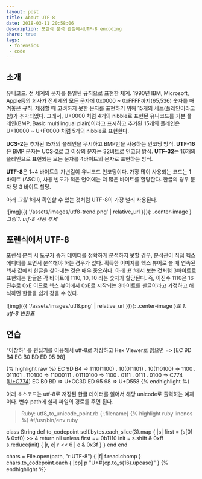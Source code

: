 ```yaml
---
layout: post
title: About UTF-8
date: 2018-03-11 20:58:06
description: 포렌식 분석 관점에서UTF-8 encoding
share: true
tags:
 - forensics
 - code
---
```


## 소개

유니코드. 전 세계의 문자를 통일된 규칙으로 표현한 체계. 1990년 IBM, Microsoft, Apple등의 회사가 전세계의 모든 문자에 0x0000 ~ 0xFFFF까지(65,536) 숫자를 매겨놓은 규칙. 제정할 때 고려하지 못한 문자를 표현하기 위해 15개의 세트(플레인이라고 함)가 추가되었다.
그래서, U+0000 처럼 4개의 nibble로 표현된 유니코드를 기본 플레인(BMP, Basic multilingual plain)이라고 표시하고 추가된 15개의 플레인은 U+10000 ~ U+F0000 처럼 5개의 nibble로 표현한다.

**UCS-2**는 추가된 15개의 플레인을 무시하고 BMP만을 사용하는 인코딩 방식. **UTF-16**은 BMP 문자는 UCS-2로 그 이상의 문자는 32비트로 인코딩 방식. **UTF-32**는 16개의 플레인으로 표현되는 모든 문자를 4바이트의 문자로 표현하는 방식.

**UTF-8**은 1~4 바이트의 가변길이 유니코드 인코딩이다. 가장 많이 사용되는 코드는 1 바이트 (ASCII), 사용 빈도가 적은 언어에는 더 많은 바이트를 할당한다. 한글의 경우 문자 당 3 바이트 할당.

아래 *그림 1*에서 확인할 수 있는 것처럼 UTF-8이 가장 널리 사용된다. 

![img]({{ '/assets/images/utf8-trend.png' | relative_url }}){: .center-image }*그림 1. utf-8 사용 추세*


## 포렌식에서 UTF-8

포렌식 분석 시 도구가 증거 데이터를 정확하게 분석하지 못할 경우, 분석관이 직접 헥스 에디터를 보면서 분석해야 하는 경우가 있다. 획득한 이미지를 헥스 뷰어로 볼 때 연속된 헥사 값에서 한글을 찾아내는 것은 매우 중요하다. 아래 *표 1*에서 보는 것처럼 3바이트로 표현되는 한글은 각 바이트에 1110, 10, 10 라는 숫자가 할당된다. 즉, 이진수 1110은 16진수로 0xE 이므로 헥스 뷰어에서 0xE로 시작되는 3바이트를 한글이라고 가정하고 해석하면 한글을 쉽게 찾을 수 있다.

![img]({{ '/assets/images/utf8.png' | relative_url }}){: .center-image }*표 1. utf-8 변환표*

## 연습 

“이창하” 를 편집기를 이용해서 utf-8로 저장하고 Hex Viewer로 읽으면 
=> [EC 9D B4 EC B0 BD ED 95 98]

{% highlight raw %}
    EC 9D B4  => 1110(1100) . 10(011101) . 10(110100)
              => 1100 .  011101 . 110100
              => 11000111 . 01110100
              => 1100 . 0111 . 0111 . 0100
              => C774    ([U+C774](https://codepoints.net/U+C774))
    EC B0 BD  => U+CC3D
    ED 95 98  => U+D558
{% endhighlight %}

아래 소스코드는 utf-8로 저장된 한글 데이터를 읽어서 해당 unicode로 출력하는 예제이다.
변수 path에 실제 파일의 경로를 주면 된다.

>Ruby: utf8_to_unicode_point.rb
{:.filename}
{% highlight ruby linenos %}
#!/usr/bin/env ruby

class String
  def to_codepoint
    self.bytes.each_slice(3).map { |s|
      first = (s[0] & 0xf0) >> 4
      return nil unless first == 0b1110
      init  = s.shift & 0xff
      s.reduce(init) { |r, e| r << 6 | e & 0x3f }
    }
  end
end

chars = File.open(path, "r:UTF-8") { |f| f.read.chomp }
chars.to_codepoint.each { |cp|
  p "U+#{cp.to_s(16).upcase}"
}
{% endhighlight %}



